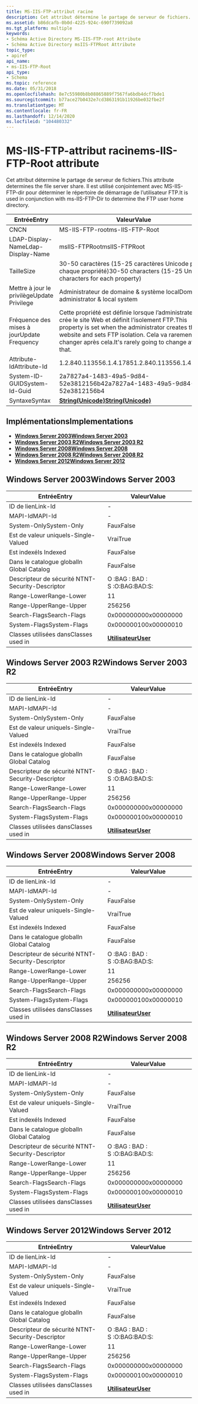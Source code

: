 ```yaml
---
title: MS-IIS-FTP-attribut racine
description: Cet attribut détermine le partage de serveur de fichiers. Il est utilisé conjointement avec MS-IIS-FTP-dir pour déterminer le répertoire de démarrage de l’utilisateur FTP.
ms.assetid: b86dcafb-0b0d-4225-924c-690f739092a8
ms.tgt_platform: multiple
keywords:
- Schéma Active Directory MS-IIS-FTP-root Attribute
- Schéma Active Directory msIIS-FTPRoot Attribute
topic_type:
- apiref
api_name:
- ms-IIS-FTP-Root
api_type:
- Schema
ms.topic: reference
ms.date: 05/31/2018
ms.openlocfilehash: 8e7c55980b8b08865889f7567fa6bdb4dcf7bde1
ms.sourcegitcommit: b77ace27b0432e7cd3863191b11926be032fbe2f
ms.translationtype: MT
ms.contentlocale: fr-FR
ms.lasthandoff: 12/14/2020
ms.locfileid: "104480332"
---
```

# <a name="ms-iis-ftp-root-attribute"></a><span data-ttu-id="bb0b4-106">MS-IIS-FTP-attribut racine</span><span class="sxs-lookup"><span data-stu-id="bb0b4-106">ms-IIS-FTP-Root attribute</span></span>

<span data-ttu-id="bb0b4-107">Cet attribut détermine le partage de serveur de fichiers.</span><span class="sxs-lookup"><span data-stu-id="bb0b4-107">This attribute determines the file server share.</span></span> <span data-ttu-id="bb0b4-108">Il est utilisé conjointement avec MS-IIS-FTP-dir pour déterminer le répertoire de démarrage de l’utilisateur FTP.</span><span class="sxs-lookup"><span data-stu-id="bb0b4-108">It is used in conjunction with ms-IIS-FTP-Dir to determine the FTP user home directory.</span></span>



| <span data-ttu-id="bb0b4-109">Entrée</span><span class="sxs-lookup"><span data-stu-id="bb0b4-109">Entry</span></span> | <span data-ttu-id="bb0b4-110">Valeur</span><span class="sxs-lookup"><span data-stu-id="bb0b4-110">Value</span></span> |
|-------------------|---------------------------------------------------------------------------------------------------------------------------------|
| <span data-ttu-id="bb0b4-111">CN</span><span class="sxs-lookup"><span data-stu-id="bb0b4-111">CN</span></span>                | <span data-ttu-id="bb0b4-112">MS-IIS-FTP-root</span><span class="sxs-lookup"><span data-stu-id="bb0b4-112">ms-IIS-FTP-Root</span></span>                                                                                                                 |
| <span data-ttu-id="bb0b4-113">LDAP-Display-Name</span><span class="sxs-lookup"><span data-stu-id="bb0b4-113">Ldap-Display-Name</span></span> | <span data-ttu-id="bb0b4-114">msIIS-FTPRoot</span><span class="sxs-lookup"><span data-stu-id="bb0b4-114">msIIS-FTPRoot</span></span>                                                                                                                   |
| <span data-ttu-id="bb0b4-115">Taille</span><span class="sxs-lookup"><span data-stu-id="bb0b4-115">Size</span></span>              | <span data-ttu-id="bb0b4-116">30-50 caractères (15-25 caractères Unicode pour chaque propriété)</span><span class="sxs-lookup"><span data-stu-id="bb0b4-116">30-50 characters (15-25 Unicode characters for each property)</span></span>                                                                   |
| <span data-ttu-id="bb0b4-117">Mettre à jour le privilège</span><span class="sxs-lookup"><span data-stu-id="bb0b4-117">Update Privilege</span></span>  | <span data-ttu-id="bb0b4-118">Administrateur de domaine & système local</span><span class="sxs-lookup"><span data-stu-id="bb0b4-118">Domain administrator & local system</span></span>                                                                                             |
| <span data-ttu-id="bb0b4-119">Fréquence des mises à jour</span><span class="sxs-lookup"><span data-stu-id="bb0b4-119">Update Frequency</span></span>  | <span data-ttu-id="bb0b4-120">Cette propriété est définie lorsque l’administrateur crée le site Web et définit l’isolement FTP.</span><span class="sxs-lookup"><span data-stu-id="bb0b4-120">This property is set when the administrator creates the website and sets FTP isolation.</span></span> <span data-ttu-id="bb0b4-121">Cela va rarement changer après cela.</span><span class="sxs-lookup"><span data-stu-id="bb0b4-121">It's rarely going to change after that.</span></span> |
| <span data-ttu-id="bb0b4-122">Attribute-Id</span><span class="sxs-lookup"><span data-stu-id="bb0b4-122">Attribute-Id</span></span>      | <span data-ttu-id="bb0b4-123">1.2.840.113556.1.4.1785</span><span class="sxs-lookup"><span data-stu-id="bb0b4-123">1.2.840.113556.1.4.1785</span></span>                                                                                                         |
| <span data-ttu-id="bb0b4-124">System-ID-GUID</span><span class="sxs-lookup"><span data-stu-id="bb0b4-124">System-Id-Guid</span></span>    | <span data-ttu-id="bb0b4-125">2a7827a4-1483-49a5-9d84-52e3812156b4</span><span class="sxs-lookup"><span data-stu-id="bb0b4-125">2a7827a4-1483-49a5-9d84-52e3812156b4</span></span>                                                                                            |
| <span data-ttu-id="bb0b4-126">Syntaxe</span><span class="sxs-lookup"><span data-stu-id="bb0b4-126">Syntax</span></span>            | [<span data-ttu-id="bb0b4-127">**String(Unicode)**</span><span class="sxs-lookup"><span data-stu-id="bb0b4-127">**String(Unicode)**</span></span>](s-string-unicode.md)                                                                                     |



## <a name="implementations"></a><span data-ttu-id="bb0b4-128">Implémentations</span><span class="sxs-lookup"><span data-stu-id="bb0b4-128">Implementations</span></span>

-   [<span data-ttu-id="bb0b4-129">**Windows Server 2003**</span><span class="sxs-lookup"><span data-stu-id="bb0b4-129">**Windows Server 2003**</span></span>](#windows-server-2003)
-   [<span data-ttu-id="bb0b4-130">**Windows Server 2003 R2**</span><span class="sxs-lookup"><span data-stu-id="bb0b4-130">**Windows Server 2003 R2**</span></span>](#windows-server-2003-r2)
-   [<span data-ttu-id="bb0b4-131">**Windows Server 2008**</span><span class="sxs-lookup"><span data-stu-id="bb0b4-131">**Windows Server 2008**</span></span>](#windows-server-2008)
-   [<span data-ttu-id="bb0b4-132">**Windows Server 2008 R2**</span><span class="sxs-lookup"><span data-stu-id="bb0b4-132">**Windows Server 2008 R2**</span></span>](#windows-server-2008-r2)
-   [<span data-ttu-id="bb0b4-133">**Windows Server 2012**</span><span class="sxs-lookup"><span data-stu-id="bb0b4-133">**Windows Server 2012**</span></span>](#windows-server-2012)

## <a name="windows-server-2003"></a><span data-ttu-id="bb0b4-134">Windows Server 2003</span><span class="sxs-lookup"><span data-stu-id="bb0b4-134">Windows Server 2003</span></span>



| <span data-ttu-id="bb0b4-135">Entrée</span><span class="sxs-lookup"><span data-stu-id="bb0b4-135">Entry</span></span> | <span data-ttu-id="bb0b4-136">Valeur</span><span class="sxs-lookup"><span data-stu-id="bb0b4-136">Value</span></span> |
|------------------------|-----------------------------------|
| <span data-ttu-id="bb0b4-137">ID de lien</span><span class="sxs-lookup"><span data-stu-id="bb0b4-137">Link-Id</span></span>                | \-                                |
| <span data-ttu-id="bb0b4-138">MAPI-Id</span><span class="sxs-lookup"><span data-stu-id="bb0b4-138">MAPI-Id</span></span>                | \-                                |
| <span data-ttu-id="bb0b4-139">System-Only</span><span class="sxs-lookup"><span data-stu-id="bb0b4-139">System-Only</span></span>            | <span data-ttu-id="bb0b4-140">Faux</span><span class="sxs-lookup"><span data-stu-id="bb0b4-140">False</span></span>                             |
| <span data-ttu-id="bb0b4-141">Est de valeur unique</span><span class="sxs-lookup"><span data-stu-id="bb0b4-141">Is-Single-Valued</span></span>       | <span data-ttu-id="bb0b4-142">Vrai</span><span class="sxs-lookup"><span data-stu-id="bb0b4-142">True</span></span>                              |
| <span data-ttu-id="bb0b4-143">Est indexé</span><span class="sxs-lookup"><span data-stu-id="bb0b4-143">Is Indexed</span></span>             | <span data-ttu-id="bb0b4-144">Faux</span><span class="sxs-lookup"><span data-stu-id="bb0b4-144">False</span></span>                             |
| <span data-ttu-id="bb0b4-145">Dans le catalogue global</span><span class="sxs-lookup"><span data-stu-id="bb0b4-145">In Global Catalog</span></span>      | <span data-ttu-id="bb0b4-146">Faux</span><span class="sxs-lookup"><span data-stu-id="bb0b4-146">False</span></span>                             |
| <span data-ttu-id="bb0b4-147">Descripteur de sécurité NT</span><span class="sxs-lookup"><span data-stu-id="bb0b4-147">NT-Security-Descriptor</span></span> | <span data-ttu-id="bb0b4-148">O :BAG : BAD : S :</span><span class="sxs-lookup"><span data-stu-id="bb0b4-148">O:BAG:BAD:S:</span></span>                      |
| <span data-ttu-id="bb0b4-149">Range-Lower</span><span class="sxs-lookup"><span data-stu-id="bb0b4-149">Range-Lower</span></span>            | <span data-ttu-id="bb0b4-150">1</span><span class="sxs-lookup"><span data-stu-id="bb0b4-150">1</span></span>                                 |
| <span data-ttu-id="bb0b4-151">Range-Upper</span><span class="sxs-lookup"><span data-stu-id="bb0b4-151">Range-Upper</span></span>            | <span data-ttu-id="bb0b4-152">256</span><span class="sxs-lookup"><span data-stu-id="bb0b4-152">256</span></span>                               |
| <span data-ttu-id="bb0b4-153">Search-Flags</span><span class="sxs-lookup"><span data-stu-id="bb0b4-153">Search-Flags</span></span>           | <span data-ttu-id="bb0b4-154">0x00000000</span><span class="sxs-lookup"><span data-stu-id="bb0b4-154">0x00000000</span></span>                        |
| <span data-ttu-id="bb0b4-155">System-Flags</span><span class="sxs-lookup"><span data-stu-id="bb0b4-155">System-Flags</span></span>           | <span data-ttu-id="bb0b4-156">0x00000010</span><span class="sxs-lookup"><span data-stu-id="bb0b4-156">0x00000010</span></span>                        |
| <span data-ttu-id="bb0b4-157">Classes utilisées dans</span><span class="sxs-lookup"><span data-stu-id="bb0b4-157">Classes used in</span></span>        | [<span data-ttu-id="bb0b4-158">**Utilisateur**</span><span class="sxs-lookup"><span data-stu-id="bb0b4-158">**User**</span></span>](c-user.md)<br/> |



## <a name="windows-server-2003-r2"></a><span data-ttu-id="bb0b4-159">Windows Server 2003 R2</span><span class="sxs-lookup"><span data-stu-id="bb0b4-159">Windows Server 2003 R2</span></span>



| <span data-ttu-id="bb0b4-160">Entrée</span><span class="sxs-lookup"><span data-stu-id="bb0b4-160">Entry</span></span> | <span data-ttu-id="bb0b4-161">Valeur</span><span class="sxs-lookup"><span data-stu-id="bb0b4-161">Value</span></span> |
|------------------------|-----------------------------------|
| <span data-ttu-id="bb0b4-162">ID de lien</span><span class="sxs-lookup"><span data-stu-id="bb0b4-162">Link-Id</span></span>                | \-                                |
| <span data-ttu-id="bb0b4-163">MAPI-Id</span><span class="sxs-lookup"><span data-stu-id="bb0b4-163">MAPI-Id</span></span>                | \-                                |
| <span data-ttu-id="bb0b4-164">System-Only</span><span class="sxs-lookup"><span data-stu-id="bb0b4-164">System-Only</span></span>            | <span data-ttu-id="bb0b4-165">Faux</span><span class="sxs-lookup"><span data-stu-id="bb0b4-165">False</span></span>                             |
| <span data-ttu-id="bb0b4-166">Est de valeur unique</span><span class="sxs-lookup"><span data-stu-id="bb0b4-166">Is-Single-Valued</span></span>       | <span data-ttu-id="bb0b4-167">Vrai</span><span class="sxs-lookup"><span data-stu-id="bb0b4-167">True</span></span>                              |
| <span data-ttu-id="bb0b4-168">Est indexé</span><span class="sxs-lookup"><span data-stu-id="bb0b4-168">Is Indexed</span></span>             | <span data-ttu-id="bb0b4-169">Faux</span><span class="sxs-lookup"><span data-stu-id="bb0b4-169">False</span></span>                             |
| <span data-ttu-id="bb0b4-170">Dans le catalogue global</span><span class="sxs-lookup"><span data-stu-id="bb0b4-170">In Global Catalog</span></span>      | <span data-ttu-id="bb0b4-171">Faux</span><span class="sxs-lookup"><span data-stu-id="bb0b4-171">False</span></span>                             |
| <span data-ttu-id="bb0b4-172">Descripteur de sécurité NT</span><span class="sxs-lookup"><span data-stu-id="bb0b4-172">NT-Security-Descriptor</span></span> | <span data-ttu-id="bb0b4-173">O :BAG : BAD : S :</span><span class="sxs-lookup"><span data-stu-id="bb0b4-173">O:BAG:BAD:S:</span></span>                      |
| <span data-ttu-id="bb0b4-174">Range-Lower</span><span class="sxs-lookup"><span data-stu-id="bb0b4-174">Range-Lower</span></span>            | <span data-ttu-id="bb0b4-175">1</span><span class="sxs-lookup"><span data-stu-id="bb0b4-175">1</span></span>                                 |
| <span data-ttu-id="bb0b4-176">Range-Upper</span><span class="sxs-lookup"><span data-stu-id="bb0b4-176">Range-Upper</span></span>            | <span data-ttu-id="bb0b4-177">256</span><span class="sxs-lookup"><span data-stu-id="bb0b4-177">256</span></span>                               |
| <span data-ttu-id="bb0b4-178">Search-Flags</span><span class="sxs-lookup"><span data-stu-id="bb0b4-178">Search-Flags</span></span>           | <span data-ttu-id="bb0b4-179">0x00000000</span><span class="sxs-lookup"><span data-stu-id="bb0b4-179">0x00000000</span></span>                        |
| <span data-ttu-id="bb0b4-180">System-Flags</span><span class="sxs-lookup"><span data-stu-id="bb0b4-180">System-Flags</span></span>           | <span data-ttu-id="bb0b4-181">0x00000010</span><span class="sxs-lookup"><span data-stu-id="bb0b4-181">0x00000010</span></span>                        |
| <span data-ttu-id="bb0b4-182">Classes utilisées dans</span><span class="sxs-lookup"><span data-stu-id="bb0b4-182">Classes used in</span></span>        | [<span data-ttu-id="bb0b4-183">**Utilisateur**</span><span class="sxs-lookup"><span data-stu-id="bb0b4-183">**User**</span></span>](c-user.md)<br/> |



## <a name="windows-server-2008"></a><span data-ttu-id="bb0b4-184">Windows Server 2008</span><span class="sxs-lookup"><span data-stu-id="bb0b4-184">Windows Server 2008</span></span>



| <span data-ttu-id="bb0b4-185">Entrée</span><span class="sxs-lookup"><span data-stu-id="bb0b4-185">Entry</span></span> | <span data-ttu-id="bb0b4-186">Valeur</span><span class="sxs-lookup"><span data-stu-id="bb0b4-186">Value</span></span> |
|------------------------|-----------------------------------|
| <span data-ttu-id="bb0b4-187">ID de lien</span><span class="sxs-lookup"><span data-stu-id="bb0b4-187">Link-Id</span></span>                | \-                                |
| <span data-ttu-id="bb0b4-188">MAPI-Id</span><span class="sxs-lookup"><span data-stu-id="bb0b4-188">MAPI-Id</span></span>                | \-                                |
| <span data-ttu-id="bb0b4-189">System-Only</span><span class="sxs-lookup"><span data-stu-id="bb0b4-189">System-Only</span></span>            | <span data-ttu-id="bb0b4-190">Faux</span><span class="sxs-lookup"><span data-stu-id="bb0b4-190">False</span></span>                             |
| <span data-ttu-id="bb0b4-191">Est de valeur unique</span><span class="sxs-lookup"><span data-stu-id="bb0b4-191">Is-Single-Valued</span></span>       | <span data-ttu-id="bb0b4-192">Vrai</span><span class="sxs-lookup"><span data-stu-id="bb0b4-192">True</span></span>                              |
| <span data-ttu-id="bb0b4-193">Est indexé</span><span class="sxs-lookup"><span data-stu-id="bb0b4-193">Is Indexed</span></span>             | <span data-ttu-id="bb0b4-194">Faux</span><span class="sxs-lookup"><span data-stu-id="bb0b4-194">False</span></span>                             |
| <span data-ttu-id="bb0b4-195">Dans le catalogue global</span><span class="sxs-lookup"><span data-stu-id="bb0b4-195">In Global Catalog</span></span>      | <span data-ttu-id="bb0b4-196">Faux</span><span class="sxs-lookup"><span data-stu-id="bb0b4-196">False</span></span>                             |
| <span data-ttu-id="bb0b4-197">Descripteur de sécurité NT</span><span class="sxs-lookup"><span data-stu-id="bb0b4-197">NT-Security-Descriptor</span></span> | <span data-ttu-id="bb0b4-198">O :BAG : BAD : S :</span><span class="sxs-lookup"><span data-stu-id="bb0b4-198">O:BAG:BAD:S:</span></span>                      |
| <span data-ttu-id="bb0b4-199">Range-Lower</span><span class="sxs-lookup"><span data-stu-id="bb0b4-199">Range-Lower</span></span>            | <span data-ttu-id="bb0b4-200">1</span><span class="sxs-lookup"><span data-stu-id="bb0b4-200">1</span></span>                                 |
| <span data-ttu-id="bb0b4-201">Range-Upper</span><span class="sxs-lookup"><span data-stu-id="bb0b4-201">Range-Upper</span></span>            | <span data-ttu-id="bb0b4-202">256</span><span class="sxs-lookup"><span data-stu-id="bb0b4-202">256</span></span>                               |
| <span data-ttu-id="bb0b4-203">Search-Flags</span><span class="sxs-lookup"><span data-stu-id="bb0b4-203">Search-Flags</span></span>           | <span data-ttu-id="bb0b4-204">0x00000000</span><span class="sxs-lookup"><span data-stu-id="bb0b4-204">0x00000000</span></span>                        |
| <span data-ttu-id="bb0b4-205">System-Flags</span><span class="sxs-lookup"><span data-stu-id="bb0b4-205">System-Flags</span></span>           | <span data-ttu-id="bb0b4-206">0x00000010</span><span class="sxs-lookup"><span data-stu-id="bb0b4-206">0x00000010</span></span>                        |
| <span data-ttu-id="bb0b4-207">Classes utilisées dans</span><span class="sxs-lookup"><span data-stu-id="bb0b4-207">Classes used in</span></span>        | [<span data-ttu-id="bb0b4-208">**Utilisateur**</span><span class="sxs-lookup"><span data-stu-id="bb0b4-208">**User**</span></span>](c-user.md)<br/> |



## <a name="windows-server-2008-r2"></a><span data-ttu-id="bb0b4-209">Windows Server 2008 R2</span><span class="sxs-lookup"><span data-stu-id="bb0b4-209">Windows Server 2008 R2</span></span>



| <span data-ttu-id="bb0b4-210">Entrée</span><span class="sxs-lookup"><span data-stu-id="bb0b4-210">Entry</span></span> | <span data-ttu-id="bb0b4-211">Valeur</span><span class="sxs-lookup"><span data-stu-id="bb0b4-211">Value</span></span> |
|------------------------|-----------------------------------|
| <span data-ttu-id="bb0b4-212">ID de lien</span><span class="sxs-lookup"><span data-stu-id="bb0b4-212">Link-Id</span></span>                | \-                                |
| <span data-ttu-id="bb0b4-213">MAPI-Id</span><span class="sxs-lookup"><span data-stu-id="bb0b4-213">MAPI-Id</span></span>                | \-                                |
| <span data-ttu-id="bb0b4-214">System-Only</span><span class="sxs-lookup"><span data-stu-id="bb0b4-214">System-Only</span></span>            | <span data-ttu-id="bb0b4-215">Faux</span><span class="sxs-lookup"><span data-stu-id="bb0b4-215">False</span></span>                             |
| <span data-ttu-id="bb0b4-216">Est de valeur unique</span><span class="sxs-lookup"><span data-stu-id="bb0b4-216">Is-Single-Valued</span></span>       | <span data-ttu-id="bb0b4-217">Vrai</span><span class="sxs-lookup"><span data-stu-id="bb0b4-217">True</span></span>                              |
| <span data-ttu-id="bb0b4-218">Est indexé</span><span class="sxs-lookup"><span data-stu-id="bb0b4-218">Is Indexed</span></span>             | <span data-ttu-id="bb0b4-219">Faux</span><span class="sxs-lookup"><span data-stu-id="bb0b4-219">False</span></span>                             |
| <span data-ttu-id="bb0b4-220">Dans le catalogue global</span><span class="sxs-lookup"><span data-stu-id="bb0b4-220">In Global Catalog</span></span>      | <span data-ttu-id="bb0b4-221">Faux</span><span class="sxs-lookup"><span data-stu-id="bb0b4-221">False</span></span>                             |
| <span data-ttu-id="bb0b4-222">Descripteur de sécurité NT</span><span class="sxs-lookup"><span data-stu-id="bb0b4-222">NT-Security-Descriptor</span></span> | <span data-ttu-id="bb0b4-223">O :BAG : BAD : S :</span><span class="sxs-lookup"><span data-stu-id="bb0b4-223">O:BAG:BAD:S:</span></span>                      |
| <span data-ttu-id="bb0b4-224">Range-Lower</span><span class="sxs-lookup"><span data-stu-id="bb0b4-224">Range-Lower</span></span>            | <span data-ttu-id="bb0b4-225">1</span><span class="sxs-lookup"><span data-stu-id="bb0b4-225">1</span></span>                                 |
| <span data-ttu-id="bb0b4-226">Range-Upper</span><span class="sxs-lookup"><span data-stu-id="bb0b4-226">Range-Upper</span></span>            | <span data-ttu-id="bb0b4-227">256</span><span class="sxs-lookup"><span data-stu-id="bb0b4-227">256</span></span>                               |
| <span data-ttu-id="bb0b4-228">Search-Flags</span><span class="sxs-lookup"><span data-stu-id="bb0b4-228">Search-Flags</span></span>           | <span data-ttu-id="bb0b4-229">0x00000000</span><span class="sxs-lookup"><span data-stu-id="bb0b4-229">0x00000000</span></span>                        |
| <span data-ttu-id="bb0b4-230">System-Flags</span><span class="sxs-lookup"><span data-stu-id="bb0b4-230">System-Flags</span></span>           | <span data-ttu-id="bb0b4-231">0x00000010</span><span class="sxs-lookup"><span data-stu-id="bb0b4-231">0x00000010</span></span>                        |
| <span data-ttu-id="bb0b4-232">Classes utilisées dans</span><span class="sxs-lookup"><span data-stu-id="bb0b4-232">Classes used in</span></span>        | [<span data-ttu-id="bb0b4-233">**Utilisateur**</span><span class="sxs-lookup"><span data-stu-id="bb0b4-233">**User**</span></span>](c-user.md)<br/> |



## <a name="windows-server-2012"></a><span data-ttu-id="bb0b4-234">Windows Server 2012</span><span class="sxs-lookup"><span data-stu-id="bb0b4-234">Windows Server 2012</span></span>



| <span data-ttu-id="bb0b4-235">Entrée</span><span class="sxs-lookup"><span data-stu-id="bb0b4-235">Entry</span></span> | <span data-ttu-id="bb0b4-236">Valeur</span><span class="sxs-lookup"><span data-stu-id="bb0b4-236">Value</span></span> |
|------------------------|-----------------------------------|
| <span data-ttu-id="bb0b4-237">ID de lien</span><span class="sxs-lookup"><span data-stu-id="bb0b4-237">Link-Id</span></span>                | \-                                |
| <span data-ttu-id="bb0b4-238">MAPI-Id</span><span class="sxs-lookup"><span data-stu-id="bb0b4-238">MAPI-Id</span></span>                | \-                                |
| <span data-ttu-id="bb0b4-239">System-Only</span><span class="sxs-lookup"><span data-stu-id="bb0b4-239">System-Only</span></span>            | <span data-ttu-id="bb0b4-240">Faux</span><span class="sxs-lookup"><span data-stu-id="bb0b4-240">False</span></span>                             |
| <span data-ttu-id="bb0b4-241">Est de valeur unique</span><span class="sxs-lookup"><span data-stu-id="bb0b4-241">Is-Single-Valued</span></span>       | <span data-ttu-id="bb0b4-242">Vrai</span><span class="sxs-lookup"><span data-stu-id="bb0b4-242">True</span></span>                              |
| <span data-ttu-id="bb0b4-243">Est indexé</span><span class="sxs-lookup"><span data-stu-id="bb0b4-243">Is Indexed</span></span>             | <span data-ttu-id="bb0b4-244">Faux</span><span class="sxs-lookup"><span data-stu-id="bb0b4-244">False</span></span>                             |
| <span data-ttu-id="bb0b4-245">Dans le catalogue global</span><span class="sxs-lookup"><span data-stu-id="bb0b4-245">In Global Catalog</span></span>      | <span data-ttu-id="bb0b4-246">Faux</span><span class="sxs-lookup"><span data-stu-id="bb0b4-246">False</span></span>                             |
| <span data-ttu-id="bb0b4-247">Descripteur de sécurité NT</span><span class="sxs-lookup"><span data-stu-id="bb0b4-247">NT-Security-Descriptor</span></span> | <span data-ttu-id="bb0b4-248">O :BAG : BAD : S :</span><span class="sxs-lookup"><span data-stu-id="bb0b4-248">O:BAG:BAD:S:</span></span>                      |
| <span data-ttu-id="bb0b4-249">Range-Lower</span><span class="sxs-lookup"><span data-stu-id="bb0b4-249">Range-Lower</span></span>            | <span data-ttu-id="bb0b4-250">1</span><span class="sxs-lookup"><span data-stu-id="bb0b4-250">1</span></span>                                 |
| <span data-ttu-id="bb0b4-251">Range-Upper</span><span class="sxs-lookup"><span data-stu-id="bb0b4-251">Range-Upper</span></span>            | <span data-ttu-id="bb0b4-252">256</span><span class="sxs-lookup"><span data-stu-id="bb0b4-252">256</span></span>                               |
| <span data-ttu-id="bb0b4-253">Search-Flags</span><span class="sxs-lookup"><span data-stu-id="bb0b4-253">Search-Flags</span></span>           | <span data-ttu-id="bb0b4-254">0x00000000</span><span class="sxs-lookup"><span data-stu-id="bb0b4-254">0x00000000</span></span>                        |
| <span data-ttu-id="bb0b4-255">System-Flags</span><span class="sxs-lookup"><span data-stu-id="bb0b4-255">System-Flags</span></span>           | <span data-ttu-id="bb0b4-256">0x00000010</span><span class="sxs-lookup"><span data-stu-id="bb0b4-256">0x00000010</span></span>                        |
| <span data-ttu-id="bb0b4-257">Classes utilisées dans</span><span class="sxs-lookup"><span data-stu-id="bb0b4-257">Classes used in</span></span>        | [<span data-ttu-id="bb0b4-258">**Utilisateur**</span><span class="sxs-lookup"><span data-stu-id="bb0b4-258">**User**</span></span>](c-user.md)<br/> |



 

 





